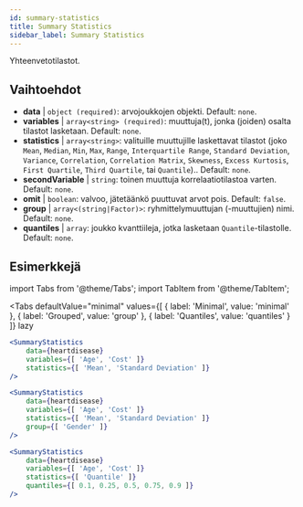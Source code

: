 ```yaml
---
id: summary-statistics 
title: Summary Statistics
sidebar_label: Summary Statistics
---
```


Yhteenvetotilastot.

## Vaihtoehdot

* __data__ | `object (required)`: arvojoukkojen objekti. Default: `none`.
* __variables__ | `array<string> (required)`: muuttuja(t), jonka (joiden) osalta tilastot lasketaan. Default: `none`.
* __statistics__ | `array<string>`: valituille muuttujille laskettavat tilastot (joko `Mean`, `Median`, `Min`, `Max`, `Range`, `Interquartile Range`, `Standard Deviation`, `Variance`, `Correlation`, `Correlation Matrix`, `Skewness`, `Excess Kurtosis`, `First Quartile`, `Third Quartile`, tai `Quantile`).. Default: `none`.
* __secondVariable__ | `string`: toinen muuttuja korrelaatiotilastoa varten. Default: `none`.
* __omit__ | `boolean`: valvoo, jätetäänkö puuttuvat arvot pois. Default: `false`.
* __group__ | `array<(string|Factor)>`: ryhmittelymuuttujan (-muuttujien) nimi. Default: `none`.
* __quantiles__ | `array`: joukko kvanttiileja, jotka lasketaan `Quantile`-tilastolle. Default: `none`.


## Esimerkkejä

import Tabs from '@theme/Tabs';
import TabItem from '@theme/TabItem';

<Tabs
    defaultValue="minimal"
    values={[
        { label: 'Minimal', value: 'minimal' },
        { label: 'Grouped', value: 'group' },
        { label: 'Quantiles', value: 'quantiles' }
    ]}
    lazy
>

<TabItem value="minimal">

```jsx live
<SummaryStatistics 
    data={heartdisease} 
    variables={[ 'Age', 'Cost' ]}
    statistics={[ 'Mean', 'Standard Deviation' ]}
/>
```

</TabItem>

<TabItem value="group" >

```jsx live
<SummaryStatistics 
    data={heartdisease} 
    variables={[ 'Age', 'Cost' ]}
    statistics={[ 'Mean', 'Standard Deviation' ]}
    group={[ 'Gender' ]}
/>
```
</TabItem>

<TabItem value="quantiles">

```jsx live
<SummaryStatistics 
    data={heartdisease} 
    variables={[ 'Age', 'Cost' ]}
    statistics={[ 'Quantile' ]}
    quantiles={[ 0.1, 0.25, 0.5, 0.75, 0.9 ]}
/>
```

</TabItem>

</Tabs>
